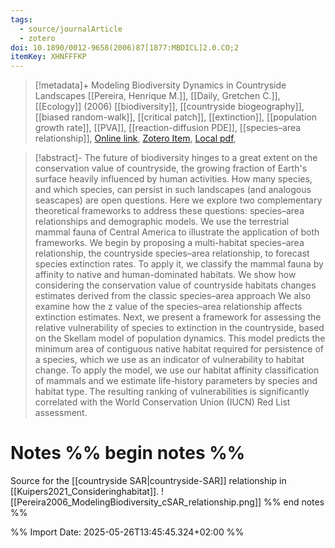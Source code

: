 ```yaml
---
tags:
  - source/journalArticle
  - zotero
doi: 10.1890/0012-9658(2006)87[1877:MBDICL]2.0.CO;2
itemKey: XHNFFFKP
---
```

>[!metadata]+
> Modeling Biodiversity Dynamics in Countryside Landscapes
> [[Pereira, Henrique M.]], [[Daily, Gretchen C.]], 
> [[Ecology]] (2006)
> [[biodiversity]], [[countryside biogeography]], [[biased random-walk]], [[critical patch]], [[extinction]], [[population growth rate]], [[PVA]], [[reaction-diffusion PDE]], [[species–area relationship]], 
> [Online link](https://onlinelibrary.wiley.com/doi/abs/10.1890/0012-9658%282006%2987%5B1877%3AMBDICL%5D2.0.CO%3B2), [Zotero Item](zotero://select/library/items/XHNFFFKP), [Local pdf](file://C:/Users/aburg/Documents/references/zotero/storage/XQAG83LA/Ecology%20-%202006%20-%20Pereira%20-%20MODELING%20BIODIVERSITY%20DYNAMICS%20IN%20COUNTRYSIDE%20LANDSCAPES.pdf), 

>[!abstract]-
>The future of biodiversity hinges to a great extent on the conservation value of countryside, the growing fraction of Earth's surface heavily influenced by human activities. How many species, and which species, can persist in such landscapes (and analogous seascapes) are open questions. Here we explore two complementary theoretical frameworks to address these questions: species–area relationships and demographic models. We use the terrestrial mammal fauna of Central America to illustrate the application of both frameworks. We begin by proposing a multi-habitat species–area relationship, the countryside species–area relationship, to forecast species extinction rates. To apply it, we classify the mammal fauna by affinity to native and human-dominated habitats. We show how considering the conservation value of countryside habitats changes estimates derived from the classic species–area approach We also examine how the z value of the species–area relationship affects extinction estimates. Next, we present a framework for assessing the relative vulnerability of species to extinction in the countryside, based on the Skellam model of population dynamics. This model predicts the minimum area of contiguous native habitat required for persistence of a species, which we use as an indicator of vulnerability to habitat change. To apply the model, we use our habitat affinity classification of mammals and we estimate life-history parameters by species and habitat type. The resulting ranking of vulnerabilities is significantly correlated with the World Conservation Union (IUCN) Red List assessment.

# Notes %% begin notes %% 
Source for the [[countryside SAR|countryside-SAR]] relationship in [[Kuipers2021_Consideringhabitat]].
![[Pereira2006_ModelingBiodiversity_cSAR_relationship.png]]
%% end notes %%




%% Import Date: 2025-05-26T13:45:45.324+02:00 %%
